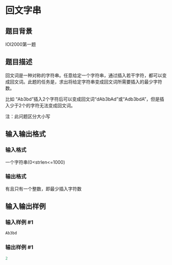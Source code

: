 # 回文字串

## 题目背景

IOI2000第一题

## 题目描述

回文词是一种对称的字符串。任意给定一个字符串，通过插入若干字符，都可以变成回文词。此题的任务是，求出将给定字符串变成回文词所需要插入的最少字符数。

比如 “Ab3bd”插入2个字符后可以变成回文词“dAb3bAd”或“Adb3bdA”，但是插入少于2个的字符无法变成回文词。

注：此问题区分大小写

## 输入输出格式

### 输入格式

一个字符串(0<strlen<=1000) 

### 输出格式

有且只有一个整数，即最少插入字符数

## 输入输出样例

### 输入样例 #1

```cpp
Ab3bd
```


### 输出样例 #1

```cpp
2
```


